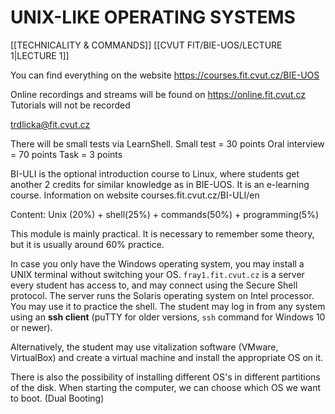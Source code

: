 # UNIX-LIKE OPERATING SYSTEMS

[[TECHNICALITY & COMMANDS]]
[[CVUT FIT/BIE-UOS/LECTURE 1|LECTURE 1]]

You can find everything on the website https://courses.fit.cvut.cz/BIE-UOS

Online recordings and streams will be found on https://online.fit.cvut.cz
Tutorials will not be recorded

trdlicka@fit.cvut.cz

There will be small tests via LearnShell.
Small test = 30 points
Oral interview = 70 points
Task = 3 points

BI-ULI is the optional introduction course to Linux, where students get another 2 credits for similar knowledge as in BIE-UOS. It is an e-learning course. 
Information on website courses.fit.cvut.cz/BI-ULI/en

Content:
Unix (20%) + shell(25%) + commands(50%) + programming(5%)

This module is mainly practical. It is necessary to remember some theory, but it is usually around 60% practice.

In case you only have the Windows operating system, you may install a UNIX terminal without switching your OS. 
`fray1.fit.cvut.cz` is a server every student has access to, and may connect using the Secure Shell protocol. The server runs the Solaris operating system on Intel processor. You may use it to practice the shell.
The student may log in from any system using an **ssh client** (puTTY for older versions, `ssh` command for Windows 10 or newer). 

Alternatively, the student may use vitalization software (VMware, VirtualBox) and create a virtual machine and install the appropriate OS on it. 

There is also the possibility of installing different OS's in different partitions of the disk. When starting the computer, we can choose which OS we want to boot. (Dual Booting)